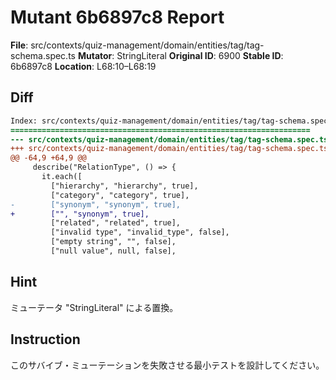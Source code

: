 # Mutant 6b6897c8 Report

**File**: src/contexts/quiz-management/domain/entities/tag/tag-schema.spec.ts
**Mutator**: StringLiteral
**Original ID**: 6900
**Stable ID**: 6b6897c8
**Location**: L68:10–L68:19

## Diff

```diff
Index: src/contexts/quiz-management/domain/entities/tag/tag-schema.spec.ts
===================================================================
--- src/contexts/quiz-management/domain/entities/tag/tag-schema.spec.ts	original
+++ src/contexts/quiz-management/domain/entities/tag/tag-schema.spec.ts	mutated #6900
@@ -64,9 +64,9 @@
     describe("RelationType", () => {
       it.each([
         ["hierarchy", "hierarchy", true],
         ["category", "category", true],
-        ["synonym", "synonym", true],
+        ["", "synonym", true],
         ["related", "related", true],
         ["invalid type", "invalid_type", false],
         ["empty string", "", false],
         ["null value", null, false],
```

## Hint

ミューテータ "StringLiteral" による置換。

## Instruction

このサバイブ・ミューテーションを失敗させる最小テストを設計してください。
